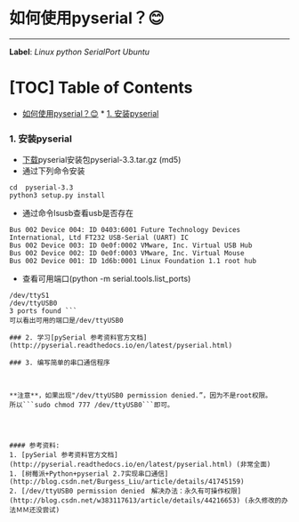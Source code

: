 # 如何使用pyserial？:blush:
-----------------------
**Label**:  *Linux*   *python*    *SerialPort*   *Ubuntu*

[TOC]
Table of Contents
=================

   * [如何使用pyserial？<g-emoji alias="blush" fallback-src="https://assets-cdn.github.com/images/icons/emoji/unicode/1f60a.png" ios-version="6.0">😊</g-emoji>](#如何使用pyserialblush)
         * [1. 安装pyserial](#1-安装pyserial)

### 1. 安装pyserial
- [下载](https://pypi.python.org/pypi/pyserial)pyserial安装包pyserial-3.3.tar.gz (md5)
- 通过下列命令安装
 ```tar zxvf pyserial-3.3.tar.gz
cd  pyserial-3.3
python3 setup.py install
 ```
- 通过命令lsusb查看usb是否存在
```Bus 001 Device 001: ID 1d6b:0002 Linux Foundation 2.0 root hub
Bus 002 Device 004: ID 0403:6001 Future Technology Devices International, Ltd FT232 USB-Serial (UART) IC
Bus 002 Device 003: ID 0e0f:0002 VMware, Inc. Virtual USB Hub
Bus 002 Device 002: ID 0e0f:0003 VMware, Inc. Virtual Mouse
Bus 002 Device 001: ID 1d6b:0001 Linux Foundation 1.1 root hub
 ``` 
 - 查看可用端口(python -m serial.tools.list_ports)
 ```/dev/ttyS0          
/dev/ttyS1          
/dev/ttyUSB0        
3 ports found ```
可以看出可用的端口是/dev/ttyUSB0

### 2. 学习[pySerial 参考资料官方文档](http://pyserial.readthedocs.io/en/latest/pyserial.html)

### 3. 编写简单的串口通信程序



**注意**，如果出现"/dev/ttyUSB0 permission denied.”，因为不是root权限。
所以```sudo chmod 777 /dev/ttyUSB0```即可。




#### 参考资料:
1. [pySerial 参考资料官方文档](http://pyserial.readthedocs.io/en/latest/pyserial.html) (非常全面)
1. [树莓派+Python+pyserial 2.7实现串口通信](http://blog.csdn.net/Burgess_Liu/article/details/41745159)
2. [/dev/ttyUSB0 permission denied　解决办法：永久有可操作权限](http://blog.csdn.net/w383117613/article/details/44216653) (永久修改的办法ＭＭ还没尝试)

